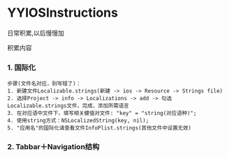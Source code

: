 # YYIOSInstructions
日常积累,以后慢慢加

积累内容

### 1. 国际化

    步骤(文件名对应，别写错了)：
    1. 新建文件Localizable.strings(新建 -> ios -> Resource -> Strings file)
    2. 选择Project -> info -> Localizations -> add -> 勾选Localizable.strings文件，完成，添加所需语言
    3. 在对应语中文件下，填写相关健值对文件: "key" = "string(对应语种)";
    4. 使用string方式：NSLocalizedString(key, nil);
    5. "应用名"的国际化请查看文件InfoPlist.strings(其他文件中设置无效)


### 2. Tabbar＋Navigation结构

